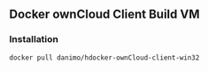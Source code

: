 ## Docker ownCloud Client Build VM

### Installation

    docker pull danimo/hdocker-ownCloud-client-win32
